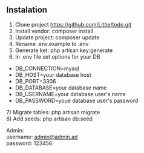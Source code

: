 ## Instalation

1) Clone project https://github.com/Littie/todo.git <br/>
2) Install vendor: composer install <br/>
3) Update project: composer update <br/>
4) Rename .env.example to .env <br/>
5) Generate ket: php artisan key:generate <br/>
6) In .env file set options for your DB <br/>
<ul>
   <li>DB_CONNECTION=mysql </li>
   <li>DB_HOST=your database host </li>
   <li>DB_PORT=3306 </li>
   <li>DB_DATABASE=your database name </li>
   <li>DB_USERNAME=your database user's name </li>
   <li>DB_PASSWORD=youe database user's password </li>
</ul>   
7) Migrate tables: php artisan migrate <br/>
8) Add seeds: php artisan db:seed <br/>

Admin: <br/>
username: admin@admin.ad <br/>
password: 123456 <br/>
